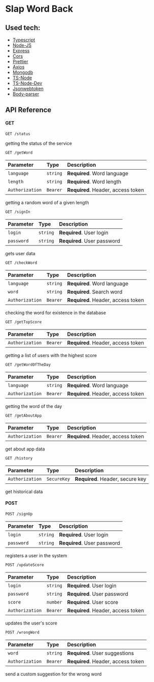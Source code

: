 # Slap Word Back

## Used tech:
- [Typescript](https://www.typescriptlang.org/)
- [Node-JS](https://nodejs.org/en/)
- [Express](https://expressjs.com/)
- [Cors](https://github.com/expressjs/cors)
- [Prettier](https://prettier.io/)
- [Axios](https://axios-http.com/)
- [Mongodb](https://www.mongodb.com/)
- [TS-Node](https://github.com/TypeStrong/ts-node)
- [TS-Node-Dev](https://github.com/wclr/ts-node-dev)
- [Jsonwebtoken](https://github.com/auth0/node-jsonwebtoken)
- [Body-parser](https://github.com/expressjs/body-parser)

## API Reference

#### GET

```http
GET /status
```

getting the status of the service

```http
GET /getWord
```

| Parameter        | Type     | Description                         |
|:-----------------|:---------|:------------------------------------|
| `language`       | `string` | **Required**. Word language         |
| `length`         | `string` | **Required**. Word length           |
| `Authorization`  | `Bearer` | **Required**. Header, access token  |

getting a random word of a given length

```http
GET /signIn
```

| Parameter  | Type     | Description                   |
|:-----------|:---------|:------------------------------|
| `login`    | `string` | **Required**. User login      |
| `password` | `string` | **Required**. User password   |

gets user data

```http
GET /checkWord
```

| Parameter        | Type     | Description                        |
|:-----------------|:---------|:-----------------------------------|
| `language`       | `string` | **Required**. Word language        |
| `word`           | `string` | **Required**. Search word          |
| `Authorization`  | `Bearer` | **Required**. Header, access token |

checking the word for existence in the database

```http
GET /getTopScore
```

| Parameter        | Type     | Description                        |
|:-----------------|:---------|:-----------------------------------|
| `Authorization`  | `Bearer` | **Required**. Header, access token |

getting a list of users with the highest score

```http
GET /getWordOfTheDay
```

| Parameter       | Type     | Description                        |
|:----------------|:---------|:-----------------------------------|
| `language`      | `string` | **Required**. Word language        |
| `Authorization` | `Bearer` | **Required**. Header, access token |

getting the word of the day

```http
GET /getAboutApp
```

| Parameter        | Type     | Description                        |
|:-----------------|:---------|:-----------------------------------|
| `Authorization`  | `Bearer` | **Required**. Header, access token |

get about app data

```http
GET /history
```

| Parameter        | Type        | Description                      |
|:-----------------|:------------|:---------------------------------|
| `Authorization`  | `SecureKey` | **Required**. Header, secure key |

get historical data

#### POST

```http
POST /signUp
```

| Parameter  | Type     | Description                 |
|:-----------|:---------|:----------------------------|
| `login`    | `string` | **Required**. User login    |
| `password` | `string` | **Required**. User password |

registers a user in the system

```http
POST /updateScore
```

| Parameter        | Type     | Description                        |
|:-----------------|:---------|:-----------------------------------|
| `login`          | `string` | **Required**. User login           |
| `password`       | `string` | **Required**. User password        |
| `score`          | `number` | **Required**. User score           |
| `Authorization`  | `Bearer` | **Required**. Header, access token |

updates the user's score

```http
POST /wrongWord
```

| Parameter        | Type     | Description                        |
|:-----------------|:---------|:-----------------------------------|
| `word`           | `string` | **Required**. User suggestions     |
| `Authorization`  | `Bearer` | **Required**. Header, access token |

send a custom suggestion for the wrong word
